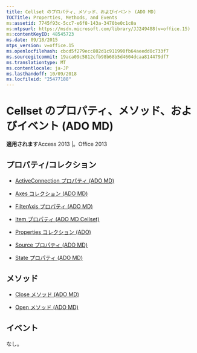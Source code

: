```yaml
---
title: Cellset のプロパティ、メソッド、およびイベント (ADO MD)
TOCTitle: Properties, Methods, and Events
ms:assetid: 7745f93c-5cc7-e6f8-143a-3470be0c1c0a
ms:mtpsurl: https://msdn.microsoft.com/library/JJ249488(v=office.15)
ms:contentKeyID: 48545723
ms.date: 09/18/2015
mtps_version: v=office.15
ms.openlocfilehash: cbcd5f279ecc802d1c911990fb64aeedd0c733f7
ms.sourcegitcommit: 19aca09c5812cfb98b68b5d4604dcaa814479df7
ms.translationtype: MT
ms.contentlocale: ja-JP
ms.lasthandoff: 10/09/2018
ms.locfileid: "25477188"
---
```

# <a name="cellset-properties-methods-and-events-ado-md"></a>Cellset のプロパティ、メソッド、およびイベント (ADO MD)


**適用されます**Access 2013 |。Office 2013

## <a name="propertiescollections"></a>プロパティ/コレクション

- [ActiveConnection プロパティ (ADO MD)](activeconnection-property-ado-md.md)

- [Axes コレクション (ADO MD)](axes-collection-ado-md.md)

- [FilterAxis プロパティ (ADO MD)](filteraxis-property-ado-md.md)

- [Item プロパティ (ADO MD Cellset)](item-property-ado-md-cellset.md)

- [Properties コレクション (ADO)](properties-collection-ado.md)

- [Source プロパティ (ADO MD)](source-property-ado-md.md)

- [State プロパティ (ADO MD)](state-property-ado-md.md)

## <a name="methods"></a>メソッド

- [Close メソッド (ADO MD)](close-method-ado-md.md)

- [Open メソッド (ADO MD)](open-method-ado-md.md)

## <a name="events"></a>イベント

なし。

